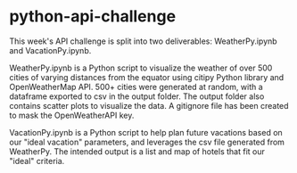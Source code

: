 # python-api-challenge

This week's API challenge is split into two deliverables: WeatherPy.ipynb and VacationPy.ipynb.

WeatherPy.ipynb is a Python script to visualize the weather of over 500 cities of varying distances from the equator using citipy Python library and OpenWeatherMap API. 500+ cities were generated at random, with a dataframe exported to csv in the output folder. The output folder also contains scatter plots to visualize the data. A gitignore file has been created to mask the OpenWeatherAPI key.

VacationPy.ipynb is a Python script to help plan future vacations based on our "ideal vacation" parameters, and leverages the csv file generated from WeatherPy. The intended output is a list and map of hotels that fit our "ideal" criteria. 